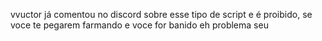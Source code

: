 vvuctor já comentou no discord sobre esse tipo de script e é proibido, se voce te pegarem farmando e voce for banido eh problema seu

